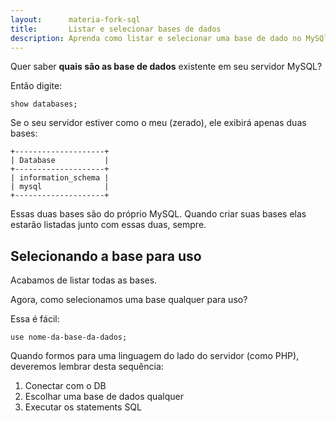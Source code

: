```yaml
---
layout:      materia-fork-sql
title:       Listar e selecionar bases de dados
description: Aprenda como listar e selecionar uma base de dado no MySQl
---
```



Quer saber __quais são as base de dados__ existente em seu servidor MySQL?

Então digite:

    show databases;

Se o seu servidor estiver como o meu (zerado), ele exibirá apenas duas bases:

    +--------------------+
    | Database           |
    +--------------------+
    | information_schema |
    | mysql              |
    +--------------------+


Essas duas bases são do próprio MySQL. Quando criar suas bases elas estarão listadas junto com essas duas, sempre.



Selecionando a base para uso
---

Acabamos de listar todas as bases.

Agora, como selecionamos uma base qualquer para uso?

Essa é fácil:

    use nome-da-base-da-dados;

Quando formos para uma linguagem do lado do servidor (como PHP), deveremos lembrar desta sequência:

1. Conectar com o DB
2. Escolhar uma base de dados qualquer
3. Executar os statements SQL

